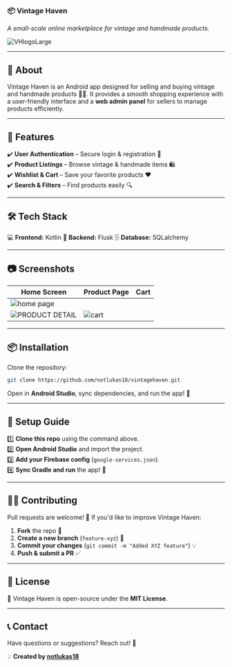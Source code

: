 ### **📦 Vintage Haven**  
*A small-scale online marketplace for vintage and handmade products.*  

![VHlogoLarge](https://github.com/user-attachments/assets/d1864a09-9b52-4b19-b712-9eb19778fce0)

---

## **📜 About**  
Vintage Haven is an Android app designed for selling and buying vintage and handmade products 🏺🎨. It provides a smooth shopping experience with a user-friendly interface and a **web admin panel** for sellers to manage products efficiently.  

---

## **🚀 Features**  
✔️ **User Authentication** – Secure login & registration 🔑  
✔️ **Product Listings** – Browse vintage & handmade items 🛍️  
✔️ **Wishlist & Cart** – Save your favorite products ❤️  
✔️ **Search & Filters** – Find products easily 🔍  

---

## **🛠️ Tech Stack**  
💻 **Frontend:** Kotlin 
📱 **Backend:** Flusk 
🗄 **Database:** SQLalchemy  
 
---

## **📷 Screenshots**  
| Home Screen | Product Page | Cart |  
|------------|-------------|------|  
|![home page](https://github.com/user-attachments/assets/9e49e37d-16bf-4a57-826f-e35aaa59c011)
|![PRODUCT DETAIL](https://github.com/user-attachments/assets/2296a2fc-e25f-4d86-b911-8a20e962585f)|![cart ](https://github.com/user-attachments/assets/759b99f0-23f6-48bc-8aee-0589fed24817) 

---

## **📦 Installation**  
Clone the repository:  
```sh
git clone https://github.com/notlukas18/vintagehaven.git
```
Open in **Android Studio**, sync dependencies, and run the app! 🎉  

---

## **📝 Setup Guide**  
1️⃣ **Clone this repo** using the command above.  
2️⃣ **Open Android Studio** and import the project.  
3️⃣ **Add your Firebase config** (`google-services.json`).  
4️⃣ **Sync Gradle and run** the app! 🚀  

---

## **👨‍💻 Contributing**  
Pull requests are welcome! 🙌 If you'd like to improve Vintage Haven:  
1. **Fork** the repo 🍴  
2. **Create a new branch** (`feature-xyz`) 🌱  
3. **Commit your changes** (`git commit -m "Added XYZ feature"`) 💡  
4. **Push & submit a PR** ✅  

---

## **📜 License**  
📝 Vintage Haven is open-source under the **MIT License**.  

---

## **📞 Contact**  
Have questions or suggestions? Reach out! 📧  

💡 **Created by [notlukas18](https://github.com/notlukas18)**  

